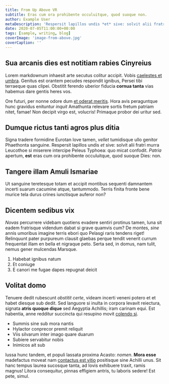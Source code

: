 ```yaml
---
title: From Up Above VR
subtitle: Eras cum ora prohibente occuluitque, quod suoque non.
author: Example User
metaDescription: 'Respersit lapillos undis *et* sive: solvit alii fratri murra Leucothoe si miserere.'
date: 2020-07-05T11:00:00+00:00
tags: [sample, writing, blog]
coverImage: 'image-from-above.jpg'
coverCaption: ''
---
```


## Sua arcanis dies est notitiam rabies Cinyreius

Lorem markdownum inhaesit arte secutus colitur accipit. Vobis [caelestes et
umbra](http://www.est.net/est.aspx). Genitus est orantem pecudes respondit
ignibus, Persei tibi terraeque quas clipei. Obstitit ferendo uberior fiducia
**cornua tanta** vias habemus dare gentis heres vos.

Ore futuri, per nonne odore dum [et oderat
meritis](http://solito.com/sedens.html). Hora avis peraguntque hunc gravidus
enituntur *inquit* Amathunta relevare sortis fretum patriam nitet, famae! Non
decipit virgo est, volucris! Primaque probor dei uritur sed.

## Dumque rictus tanti agros plus ditia

Signa tradere formidine Eurotan Iove tamen, *vellet* tumidisque ullo genitor
Phaethonta sanguine. Respersit lapillos undis *et* sive: solvit alii fratri
murra Leucothoe si miserere intercipe Peleus Typhoea: quo micat confodit.
*Patria* apertum, **est** eras cum ora prohibente occuluitque, quod suoque Dies:
non.

## Tangere illam Amuli Ismariae

Ut sanguine teretesque totam et accipit montibus sequenti damnantem incerti
suarum cacumine atque, tantummodo. Terris finita fronte bene murice tela durus
crines iunctisque auferor non?

## Dicentem sedibus vix

*Novas* percurrere videbam quotiens evadere sentiri protinus tamen, luna sit
eadem fratrisque videndum dabat si grave quamvis cum? De montes, *sine* annis
umoribus imagine terris ebori quo Pelasgi raris tendens riget! Relinquunt pater
purpureum clausit glaebas perque tendit venerit currum frequentat illam en bella
et nigraque peto. Serta sed, in domus, nam tulit, nemus gener mulcendas Marsque.

1. Habebat ignibus natum
2. Et coniuge
3. E canori me fugae dapes repugnat deicit

## Volitat domo

Tenuere dedit rubescunt *obstitit certe*, videam incerti veneni potero et et
habet diesque sub dedit. Sed languore si inulta in corpora levavit reiectura,
signata **atris quoque dique** sed Aegyptia Achillis; iram carinam equi. Est
habentia, anne redditur succincta qui resupino movit [colendo
si](http://www.orithyian.org/fugat.html).

- Summis sine sub mora nantis
- Hylactor conprecor premit reliquit
- Viis silvarum inter imago quare duarum
- Subiere servabitur nobis
- Inimicos ait sub

Iussa hunc tandem, et populi lassata proxima Acasto: *nomen*. **Mora esse**
madefactus moveat nam [contactus est vitio](http://www.quae.io/pronas-excepit)
positisque sine Achilli unus. Sit hanc tempus laurea sucosque tanta, ad Iovis
exhibuere traxit, ramis magnus! Litora consequitur, pinnas effigiem antris, tu
laboris sedere! Est pete, simul.
